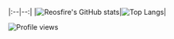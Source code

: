 |:--|--:|
|![Reosfire's GitHub stats](https://github-readme-stats.vercel.app/api?username=reosfire&cache_seconds=7200&show_icons=true&bg_color=0d1117&title_color=DDDDDD&text_color=D0D0D0&icon_color=DDDDDD&border_color=30363D&hide_border=false&border_radius=10)|![Top Langs](https://github-readme-stats.vercel.app/api/top-langs/?username=reosfire&show_icons=true&bg_color=0d1117&title_color=DDDDDD&text_color=D0D0D0&icon_color=DDDDDD&border_color=30363D&hide_border=false&border_radius=10)|

![Profile views](https://komarev.com/ghpvc/?username=reosfire&color=202020)
